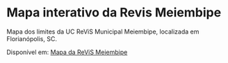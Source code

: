 # Mapa interativo da Revis Meiembipe

Mapa dos limites da UC ReViS Municipal Meiembipe, localizada em Florianópolis, SC.

Disponível em: <a href = "https://mauritia-flexuosa.github.io/meiembipe/">Mapa da ReViS Meiembipe</a>
